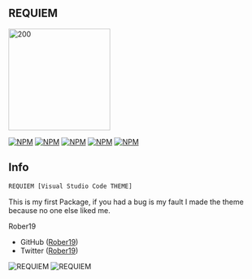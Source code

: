 ## REQUIEM 
<img src="https://image.ibb.co/dyQa55/logo.png" alt="200" width="200" style="">

[![NPM](https://img.shields.io/badge/build-passing-brightgreen.svg)](https://github.com/Rober19/var-snippet)
[![NPM](https://img.shields.io/redmine/plugin/stars/redmine_xlsx_format_issue_exporter.svg)](https://github.com/Rober19/var-snippet)
[![NPM](https://img.shields.io/uptimerobot/status/m778918918-3e92c097147760ee39d02d36.svg)](https://marketplace.visualstudio.com/items?itemName=rober19.requiem)
[![NPM](https://img.shields.io/badge/licence-MIT-brightgreen.svg)](https://github.com/Rober19/var-snippet)
[![NPM](https://img.shields.io/badge/Downloads-350-blue.svg)](https://marketplace.visualstudio.com/items?itemName=rober19.requiem)



## Info
```sh
REQUIEM [Visual Studio Code THEME]
```
This is my first Package, if you had a bug is my fault
I made the theme because no one else liked me.

Rober19 
-   GitHub ([Rober19](https://github.com/Relaxboi))  
-   Twitter ([Rober19](https://twitter.com/relaxboi19)) 

![REQUIEM](https://image.ibb.co/g1yRCk/1.png)
![REQUIEM](https://image.ibb.co/g5V3sk/2.png)

